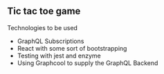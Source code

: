 ## Tic tac toe game


Technologies to be used
- GraphQL Subscriptions
- React with some sort of bootstrapping
- Testing with jest and enzyme
- Using Graphcool to supply the GraphQL Backend
